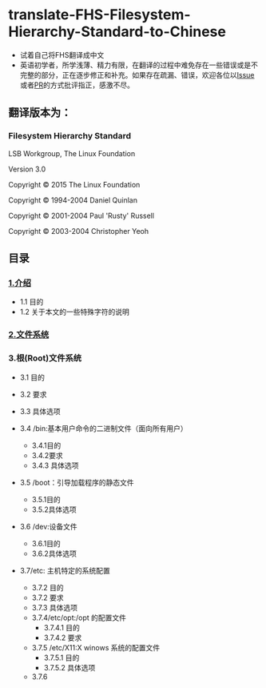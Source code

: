 # translate-FHS-Filesystem-Hierarchy-Standard-to-Chinese
- 试着自己将FHS翻译成中文
- 英语初学者，所学浅薄、精力有限，在翻译的过程中难免存在一些错误或是不完整的部分，正在逐步修正和补充。如果存在疏漏、错误，欢迎各位以[Issue](https://github.com/jerry460/translate-FHS-Filesystem-Hierarchy-Standard-to-Chinese/issues/new)或者[PR](https://github.com/jerry460/translate-FHS-Filesystem-Hierarchy-Standard-to-Chinese/pulls)的方式批评指正，感激不尽。
## 翻译版本为：
### Filesystem Hierarchy Standard

LSB Workgroup, The Linux Foundation

Version 3.0

Copyright © 2015 The Linux Foundation

Copyright © 1994-2004 Daniel Quinlan

Copyright © 2001-2004 Paul 'Rusty' Russell

Copyright © 2003-2004 Christopher Yeoh
## 目录
### [1.介绍](https://github.com/jerry460/translate-FHS-Filesystem-Hierarchy-Standard-to-Chinese/blob/main/contents/%E7%AC%AC%E4%B8%80%E7%AB%A0%20%E4%BB%8B%E7%BB%8D.md)
- 1.1 目的
- 1.2 关于本文的一些特殊字符的说明

### [2.文件系统](https://github.com/jerry460/translate-FHS-Filesystem-Hierarchy-Standard-to-Chinese/blob/main/contents/%E7%AC%AC%E4%BA%8C%E7%AB%A0%20%E6%96%87%E4%BB%B6%E7%B3%BB%E7%BB%9F.md)

### 3.根(Root)文件系统

- 3.1 目的
- 3.2 要求
- 3.3 具体选项
- 3.4 /bin:基本用户命令的二进制文件（面向所有用户）
  - 3.4.1目的
  - 3.4.2要求
  - 3.4.3 具体选项

- 3.5 /boot：引导加载程序的静态文件
  - 3.5.1目的
  - 3.5.2具体选项

- 3.6 /dev:设备文件
  - 3.6.1目的
  - 3.6.2具体选项

- 3.7/etc: 主机特定的系统配置
  - 3.7.2 目的
  - 3.7.2 要求
  - 3.7.3 具体选项
  - 3.7.4/etc/opt:/opt 的配置文件
    - 3.7.4.1 目的
    - 3.7.4.2 要求
  - 3.7.5 /etc/X11:X winows 系统的配置文件
    - 3.7.5.1 目的
    - 3.7.5.2 具体选项
  - 3.7.6 